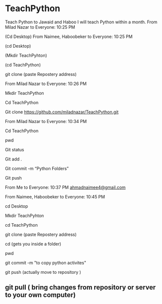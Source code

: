 # TeachPython
Teach Python to Jawaid and Haboo
I will teach Python within a month. 
From Milad Nazar to Everyone:  10:25 PM

(Cd Desktop)
From Naimee, Haboobeker to Everyone:  10:25 PM

(cd Desktop) 

(Mkdir TeachPyhton)

(cd TeachPython)

git clone (paste Repostery address)

From Milad Nazar to Everyone:  10:26 PM

Mkdir TeachPython

Cd TeachPython

Git clone https://github.com/miladnazar/TeachPython.git

From Milad Nazar to Everyone:  10:34 PM

Cd TeachPython

pwd

Git status

Git add .

Git commit -m “Python Folders”

Git push

From Me to Everyone:  10:37 PM
ahmadnaimee4@gmail.com

From Naimee, Haboobeker to Everyone:  10:45 PM

cd Desktop 

Mkdir TeachPyhton

cd TeachPython

git clone (paste Repostery address) 

cd (gets you inside a folder)

pwd 

git commit -m "to copy python activites" 

git push (actually move to repository ) 

git pull ( bring changes from repository or server to your own computer)
-------------------------------------------------------------------------------------------------------------------------
